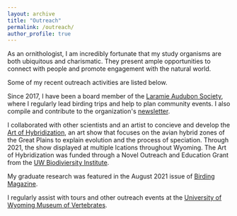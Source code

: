 ```yaml
---
layout: archive
title: "Outreach"
permalink: /outreach/
author_profile: true
---
```


As an ornithologist, I am incredibly fortunate that my study organisms are both ubiquitous and charismatic. They present ample opportunities to connect with people and promote engagement with the natural world. 

Some of my recent outreach activities are listed below.

Since 2017, I have been a board member of the [Laramie Audubon Society](http://laramieaudubon.blogspot.com/), where I regularly lead birding trips and help to plan community events. I also compile and contribute to the organization's [newsletter](http://laramieaudubon.blogspot.com/p/newsletters.html).

I collaborated with other scientists and an artist to concieve and develop the [Art of Hybridization](https://www.wyomingnews.com/laramieboomerang/news/local_news/art-exhibit-explores-avian-hybridization/article_d671cf80-5b31-5bbd-a2e5-85b68a4a9da8.html), an art show that focuses on the avian hybrid zones of the Great Plains to explain evolution and the process of speciation. Through 2021, the show displayed at multiple lcations throughout Wyoming. The Art of Hybridization was funded through a Novel Outreach and Education Grant from the [UW Biodiviersity Institute](http://www.wyomingbiodiversity.org/).

My graduate research was featured in the August 2021 issue of [Birding Magazine](https://www.aba.org/birding-online-august-2021/).

I regularly assist with tours and other outreach events at the [University of Wyoming Museum of Vertebrates](https://www.uwymv.org/).
